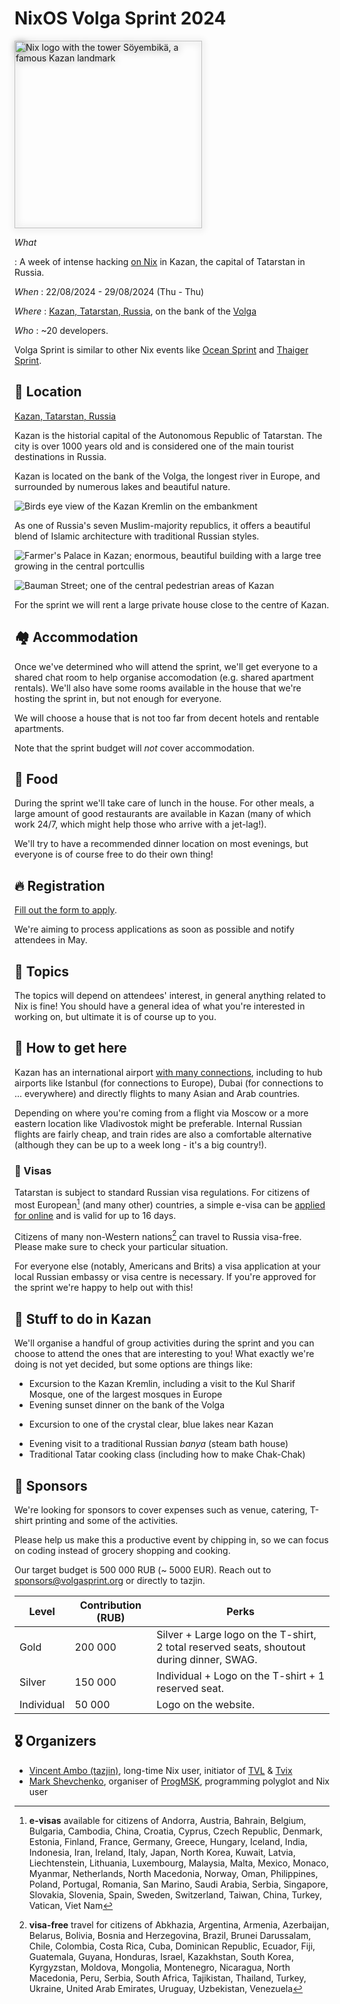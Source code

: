 # NixOS Volga Sprint 2024

<img src="assets/logos/volgasprint_ru.svg"
     alt="Nix logo with the tower Söyembikä, a famous Kazan landmark"
     width="300"
     style="filter: drop-shadow(1px 1px 6px grey);">

*What*

:    A week of intense hacking [on Nix](https://nixos.org/nix) in Kazan, the capital of Tatarstan in Russia.

*When*
:    22/08/2024 - 29/08/2024 (Thu - Thu)

*Where*
:    [Kazan, Tatarstan, Russia](https://yandex.com/maps/-/CDFaeW~J), on the bank of the [Volga](https://en.wikipedia.org/wiki/Volga)

*Who*
:    ~20 developers.

Volga Sprint is similar to other Nix events like [Ocean Sprint](https://oceansprint.org/) and [Thaiger Sprint](https://thaigersprint.org/).

## 📍 Location

[Kazan, Tatarstan, Russia](https://yandex.com/maps/-/CDFaeW~J)

Kazan is the historial capital of the Autonomous Republic of Tatarstan. The city is over 1000 years old and is considered one of the main tourist destinations in Russia.

Kazan is located on the bank of the Volga, the longest river in Europe, and surrounded by numerous lakes and beautiful nature.

![Birds eye view of the Kazan Kremlin on the embankment](assets/kazan_overview.webp)

As one of Russia's seven Muslim-majority republics, it offers a beautiful blend of Islamic architecture with traditional Russian styles.

![Farmer's Palace in Kazan; enormous, beautiful building with a large tree growing in the central portcullis](assets/kazan_tree.webp)

![Bauman Street; one of the central pedestrian areas of Kazan](assets/baumana.webp)

For the sprint we will rent a large private house close to the centre of Kazan.

## 🏘️ Accommodation

Once we've determined who will attend the sprint, we'll get everyone to a shared chat room to help organise accomodation (e.g. shared apartment rentals). We'll also have some rooms available in the house that we're hosting the sprint in, but not enough for everyone.

We will choose a house that is not too far from decent hotels and rentable apartments.

Note that the sprint budget will *not* cover accommodation.

## 🍲 Food

During the sprint we'll take care of lunch in the house. For other meals, a large amount of good restaurants are available in Kazan (many of which work 24/7, which might help those who arrive with a jet-lag!).

We'll try to have a recommended dinner location on most evenings, but everyone is of course free to do their own thing!

## 🔥 Registration

[Fill out the form to apply](https://forms.yandex.ru/cloud/65e640fc73cee71ec679db66/).

We're aiming to process applications as soon as possible and notify attendees in May.

## 🧵 Topics

The topics will depend on attendees' interest, in general anything related to Nix is fine! You should have a general idea of what you're interested in working on, but ultimate it is of course up to you.

## 🛬 How to get here

Kazan has an international airport [with many connections](https://www.flightconnections.com/flights-from-kazan-kzn), including to hub airports like Istanbul (for connections to Europe), Dubai (for connections to ... everywhere) and directly flights to many Asian and Arab countries.

Depending on where you're coming from a flight via Moscow or a more eastern location like Vladivostok might be preferable. Internal Russian flights are fairly cheap, and train rides are also a comfortable alternative (although they can be up to a week long - it's a big country!).

### 🛂 Visas

Tatarstan is subject to standard Russian visa regulations. For citizens of most European[^1] (and many other) countries, a simple e-visa can be [applied for online](https://evisa.kdmid.ru/) and is valid for up to 16 days.

Citizens of many non-Western nations[^2] can travel to Russia visa-free. Please make sure to check your particular situation.

For everyone else (notably, Americans and Brits) a visa application at your local Russian embassy or visa centre is necessary. If you're approved for the sprint we're happy to help out with this!

[^1]: **e-visas** available for citizens of Andorra, Austria, Bahrain, Belgium, Bulgaria, Cambodia, China, Croatia, Cyprus, Czech Republic, Denmark, Estonia, Finland, France, Germany, Greece, Hungary, Iceland, India, Indonesia, Iran, Ireland, Italy, Japan, North Korea, Kuwait, Latvia, Liechtenstein, Lithuania, Luxembourg, Malaysia, Malta, Mexico, Monaco, Myanmar, Netherlands, North Macedonia, Norway, Oman, Philippines, Poland, Portugal, Romania, San Marino, Saudi Arabia, Serbia, Singapore, Slovakia, Slovenia, Spain, Sweden, Switzerland, Taiwan, China, Turkey, Vatican, Viet Nam

[^2]: **visa-free** travel for citizens of Abkhazia, Argentina, Armenia, Azerbaijan, Belarus, Bolivia, Bosnia and Herzegovina, Brazil, Brunei Darussalam, Chile, Colombia, Costa Rica, Cuba, Dominican Republic, Ecuador, Fiji, Guatemala, Guyana, Honduras, Israel, Kazakhstan, South Korea, Kyrgyzstan, Moldova, Mongolia, Montenegro, Nicaragua, North Macedonia, Peru, Serbia, South Africa, Tajikistan, Thailand, Turkey, Ukraine, United Arab Emirates, Uruguay, Uzbekistan, Venezuela

## 🥳 Stuff to do in Kazan

We'll organise a handful of group activities during the sprint and you can choose to attend the ones that are interesting to you! What exactly we're doing is not yet decided, but some options are things like:

* Excursion to the Kazan Kremlin, including a visit to the Kul Sharif Mosque, one of the largest mosques in Europe
* Evening sunset dinner on the bank of the Volga
- Excursion to one of the crystal clear, blue lakes near Kazan
* Evening visit to a traditional Russian *banya* (steam bath house)
* Traditional Tatar cooking class (including how to make Chak-Chak)

## 💙 Sponsors

We're looking for sponsors to cover expenses such as venue, catering, T-shirt printing and some of the activities.

Please help us make this a productive event by chipping in, so we can focus on coding instead of grocery shopping and cooking.

Our target budget is 500 000 RUB (~ 5000 EUR). Reach out to [sponsors@volgasprint.org](mailto:sponsors@volgasprint.org) or directly to tazjin.

| Level      | Contribution (RUB) | Perks                                                                                     |
|------------|--------------------|-------------------------------------------------------------------------------------------|
| Gold       | 200 000            | Silver + Large logo on the T-shirt, 2 total reserved seats, shoutout during dinner, SWAG. |
| Silver     | 150 000            | Individual + Logo on the T-shirt + 1 reserved seat.                                       |
| Individual | 50 000             | Logo on the website.                                                                      |

<!--
### 🏆 Gold

### 🏢 Silver

### 💻 Individual

-->

<!-- ## 🧑 Participants -->

## 🎖️ Organizers

* [Vincent Ambo (tazjin)](https://tazj.in), long-time Nix user, initiator of [TVL](https://tvl.fyi) & [Tvix](https://tvix.dev)
* [Mark Shevchenko](https://markshevchenko.pro/), organiser of [ProgMSK](https://prog.msk.ru/), programming polyglot and Nix user
